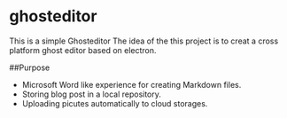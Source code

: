 # ghosteditor
This is a simple Ghosteditor
The idea of the this project is to creat a cross platform ghost editor based on electron.

##Purpose
- Microsoft Word like experience for creating Markdown files.
- Storing blog post in a local repository.
- Uploading picutes automatically to cloud storages.
